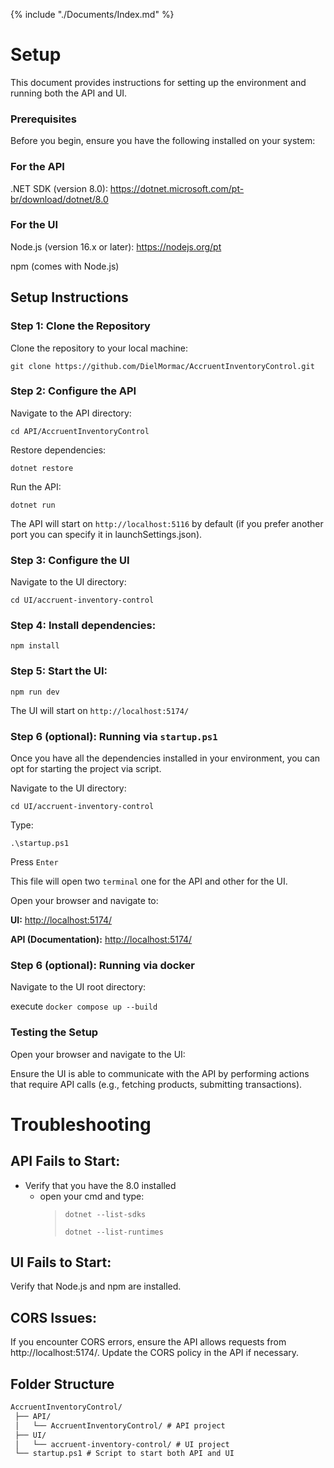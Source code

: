 {% include "./Documents/Index.md" %}

# Setup

This document provides instructions for setting up the environment and running both the API and UI.

### Prerequisites
Before you begin, ensure you have the following installed on your system:

### For the API
.NET SDK (version 8.0): https://dotnet.microsoft.com/pt-br/download/dotnet/8.0

### For the UI
Node.js (version 16.x or later): https://nodejs.org/pt

npm (comes with Node.js)

## Setup Instructions

### Step 1: Clone the Repository
Clone the repository to your local machine:

`git clone https://github.com/DielMormac/AccruentInventoryControl.git`

### Step 2: Configure the API

Navigate to the API directory:

`cd API/AccruentInventoryControl`

Restore dependencies:

`dotnet restore`

Run the API:

`dotnet run`

The API will start on `http://localhost:5116` by default (if you prefer another port you can specify it in launchSettings.json).

### Step 3: Configure the UI

Navigate to the UI directory:

`cd UI/accruent-inventory-control`

### Step 4: Install dependencies:

`npm install`

### Step 5: Start the UI:

`npm run dev`

The UI will start on `http://localhost:5174/`

### Step 6 (optional): Running via `startup.ps1`

Once you have all the dependencies installed in your environment, you can opt for starting the project via script.

Navigate to the UI directory:

`cd UI/accruent-inventory-control`

Type:

`.\startup.ps1`

Press `Enter`

This file will open two `terminal` one for the API and other for the UI.

Open your browser and navigate to: 

**UI:** [http://localhost:5174/](http://localhost:5173/)

**API (Documentation):** [http://localhost:5174/](http://localhost:5116/swagger/index.html)

### Step 6 (optional): Running via docker

Navigate to the UI root directory:

execute `docker compose up --build`

### Testing the Setup

Open your browser and navigate to the UI:

Ensure the UI is able to communicate with the API by performing actions that require API calls (e.g., fetching products, submitting transactions).

# Troubleshooting

## API Fails to Start:

- Verify that you have the 8.0 installed
  - open your cmd and type:
    >`dotnet --list-sdks`
    >
    >`dotnet --list-runtimes`

## UI Fails to Start:
Verify that Node.js and npm are installed.

## CORS Issues:
If you encounter CORS errors, ensure the API allows requests from http://localhost:5174/. Update the CORS policy in the API if necessary.

## Folder Structure
```markdown
AccruentInventoryControl/
 ├── API/
 │   └── AccruentInventoryControl/ # API project
 ├── UI/
 │   └── accruent-inventory-control/ # UI project
 └── startup.ps1 # Script to start both API and UI
```
